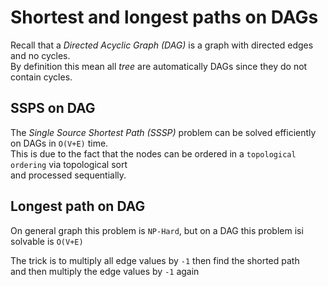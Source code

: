 # Shortest and longest paths on DAGs
Recall that a *Directed Acyclic Graph (DAG)* is a graph with directed edges and no cycles. <br>
By definition this mean all *tree* are automatically DAGs since they do not contain cycles.

## SSPS on DAG
The *Single Source Shortest Path (SSSP)* problem can be solved efficiently on DAGs in `O(V+E)` time. <br>
This is due to the fact that the nodes can be ordered in a `topological ordering` via topological sort <br>
and processed sequentially.

## Longest path on DAG
On general graph this problem is `NP-Hard`, but on a DAG this problem isi solvable is `O(V+E)`

The trick is to multiply all edge values by `-1` then find the shorted path <br>
and then multiply the edge values by `-1` again


